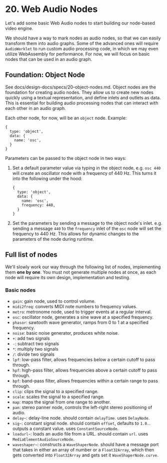 # 20. Web Audio Nodes

Let's add some basic Web Audio nodes to start building our node-based video engine.

We should have a way to mark nodes as audio nodes, so that we can easily transform them into audio graphs. Some of the advanced ones will require `AudioWorklet` to run custom audio processing code, in which we may even utilize WebAssembly for performance. For now, we will focus on basic nodes that can be used in an audio graph.

## Foundation: Object Node

See docs/design-docs/specs/20-object-nodes.md. Object nodes are the foundation for creating audio nodes. They allow us to create new nodes quickly using a textual representation, and define inlets and outlets as data. This is essential for building audio processing nodes that can interact with each other in an audio graph.

Each other node, for now, will be an `object` node. Example:

```tsx
{
  type: 'object',
  data: {
    name: 'osc',
  }
}
```

Parameters can be passed to the object node in two ways:

1. Set a default parameter value via typing in the object node, e.g. `osc 440` will create an oscillator node with a frequency of 440 Hz. This turns it into the following under the hood:

   ```tsx
   {
     type: 'object',
     data: {
       name: 'osc',
       frequency: 440,
     }
   }
   ```

2. Set the parameters by sending a message to the object node's inlet. e.g. sending a message `440` to the `frequency` inlet of the `osc` node will set the frequency to 440 Hz. This allows for dynamic changes to the parameters of the node during runtime.

## Full list of nodes

We'll slowly work our way through the following list of nodes, implementing them **one by one**. You must not generate multiple nodes at once, as each node will require its own design, implementation and testing.

### Basic nodes

- `gain`: gain node, used to control volume.
- `midi2freq`: converts MIDI note numbers to frequency values.
- `metro`: metronome node, used to trigger events at a regular interval.
- `osc`: oscillator node, generates a sine wave at a specified frequency.
- `phasor`: sawtooth wave generator, ramps from 0 to 1 at a specified frequency.
- `noise`: basic noise generator, produces white noise.
- `+`: add two signals
- `-`: subtract two signals
- `*`: multiply two signals
- `/`: divide two signals
- `lpf`: low-pass filter, allows frequencies below a certain cutoff to pass through.
- `hpf`: high-pass filter, allows frequencies above a certain cutoff to pass through.
- `bpf`: band-pass filter, allows frequencies within a certain range to pass through.
- `clip`: clips the signal to a specified range.
- `scale`: scales the signal to a specified range.
- `map`: maps the signal from one range to another.
- `pan`: stereo panner node, controls the left-right stereo positioning of audio.
- `delay~`: delay-line node. should contain `delayTime`. uses `DelayNode`.
- `sig~`: constant signal node. should contain `offset`, defaults to `1.0.`. outputs a constant value. uses `ConstantSourceNode`.
- `loadurl~`: loads an audio file from a URL. should contain `url`. uses `MediaElementAudioSourceNode`.
- `waveshaper~`: constructs a `WaveShaperNode`. should have a message port that takes in either an array of number or a `Float32Array`, which then gets converted into `Float32Array` and gets set it `WaveShaperNode.curve`.
